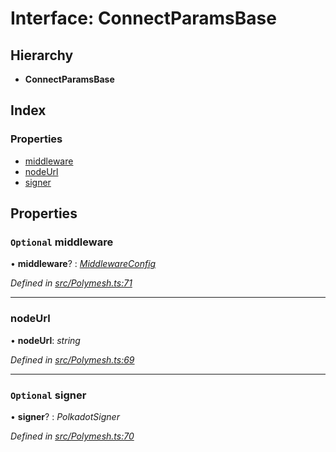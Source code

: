 # Interface: ConnectParamsBase

## Hierarchy

* **ConnectParamsBase**

## Index

### Properties

* [middleware](connectparamsbase.md#optional-middleware)
* [nodeUrl](connectparamsbase.md#nodeurl)
* [signer](connectparamsbase.md#optional-signer)

## Properties

### `Optional` middleware

• **middleware**? : *[MiddlewareConfig](middlewareconfig.md)*

*Defined in [src/Polymesh.ts:71](https://github.com/PolymathNetwork/polymesh-sdk/blob/959efb76/src/Polymesh.ts#L71)*

___

###  nodeUrl

• **nodeUrl**: *string*

*Defined in [src/Polymesh.ts:69](https://github.com/PolymathNetwork/polymesh-sdk/blob/959efb76/src/Polymesh.ts#L69)*

___

### `Optional` signer

• **signer**? : *PolkadotSigner*

*Defined in [src/Polymesh.ts:70](https://github.com/PolymathNetwork/polymesh-sdk/blob/959efb76/src/Polymesh.ts#L70)*
